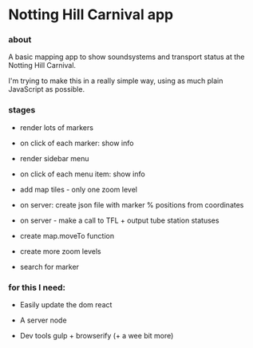 
Notting Hill Carnival app
=========================

### about 

A basic mapping app to show soundsystems and transport 
status at the Notting Hill Carnival.

I'm trying to make this in a really simple way, using 
as much plain JavaScript as possible.



### stages

- render lots of markers

- on click of each marker: show info

- render sidebar menu

- on click of each menu item: show info

- add map tiles - only one zoom level

- on server: create json file with marker % positions from coordinates

- on server - make a call to TFL + output tube station statuses

- create map.moveTo function

- create more zoom levels

- search for marker



### for this I need:

- Easily update the dom			react

- A server	 					node

- Dev tools						gulp + browserify (+ a wee bit more)